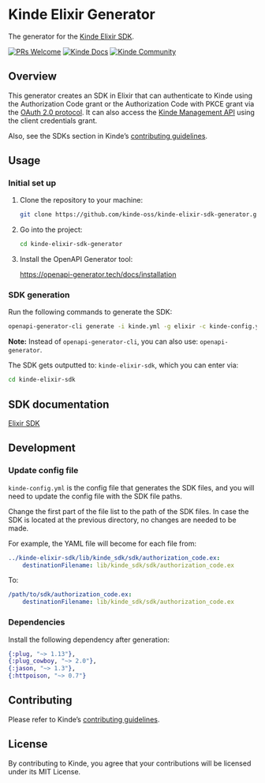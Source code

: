 # Kinde Elixir Generator

The generator for the [Kinde Elixir SDK](https://github.com/kinde-oss/kinde-elixir-sdk).

[![PRs Welcome](https://img.shields.io/badge/PRs-welcome-brightgreen.svg?style=flat-square)](https://makeapullrequest.com) [![Kinde Docs](https://img.shields.io/badge/Kinde-Docs-eee?style=flat-square)](https://kinde.com/docs/developer-tools) [![Kinde Community](https://img.shields.io/badge/Kinde-Community-eee?style=flat-square)](https://thekindecommunity.slack.com)

## Overview

This generator creates an SDK in Elixir that can authenticate to Kinde using the Authorization Code grant or the Authorization Code with PKCE grant via the [OAuth 2.0 protocol](https://oauth.net/2/). It can also access the [Kinde Management API](https://kinde.com/api/docs/#kinde-management-api) using the client credentials grant.

Also, see the SDKs section in Kinde’s [contributing guidelines](https://github.com/kinde-oss/.github/blob/main/.github/CONTRIBUTING.md).

## Usage

### Initial set up

1. Clone the repository to your machine:

   ```bash
   git clone https://github.com/kinde-oss/kinde-elixir-sdk-generator.git
   ```

2. Go into the project:

   ```bash
   cd kinde-elixir-sdk-generator
   ```

3. Install the OpenAPI Generator tool:

   https://openapi-generator.tech/docs/installation

### SDK generation

Run the following commands to generate the SDK:

```bash
openapi-generator-cli generate -i kinde.yml -g elixir -c kinde-config.yml -o kinde-elixir-sdk --skip-validate-spec
```

**Note:** Instead of `openapi-generator-cli`, you can also use: `openapi-generator`.

The SDK gets outputted to: `kinde-elixir-sdk`, which you can enter via:

```bash
cd kinde-elixir-sdk
```

## SDK documentation

[Elixir SDK](https://kinde.com/docs/developer-tools/elixir-sdk)

## Development

### Update config file

`kinde-config.yml` is the config file that generates the SDK files, and you will need to update the config file with the SDK file paths.

Change the first part of the file list to the path of the SDK files. In case the SDK is located at the previous directory, no changes are needed to be made.

For example, the YAML file will become for each file from:

```yml
../kinde-elixir-sdk/lib/kinde_sdk/sdk/authorization_code.ex:
    destinationFilename: lib/kinde_sdk/sdk/authorization_code.ex
```

To:

```yml
/path/to/sdk/authorization_code.ex:
    destinationFilename: lib/kinde_sdk/sdk/authorization_code.ex
```

### Dependencies

Install the following dependency after generation:

```elixir
{:plug, "~> 1.13"},
{:plug_cowboy, "~> 2.0"},
{:jason, "~> 1.3"},
{:httpoison, "~> 0.7"}
```

## Contributing

Please refer to Kinde’s [contributing guidelines](https://github.com/kinde-oss/.github/blob/489e2ca9c3307c2b2e098a885e22f2239116394a/CONTRIBUTING.md).

## License

By contributing to Kinde, you agree that your contributions will be licensed under its MIT License.
